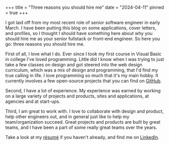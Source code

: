 +++
title = "Three reasons you should hire me"
date = "2024-04-11"
pinned = true
+++

I got laid off from my most recent role of senior software engineer in early March. I have been putting this blog on some applications, cover letters, and profiles, so I thought I should have something here about why you should hire me as your senior fullstack or front-end engineer. So here you go: three reasons you should hire me.

First of all, I love what I do. Ever since I took my first course in Visual Basic in college I've loved programming. Little did I know when I was trying to just take a few classes on design and got steered into the web design curriculum, which was a mix of design and programming, that I'd find my true calling in life. I love programming so much that it's my main hobby. It currently involves a few open-source projects that you can find on [GitHub](https://github.com/erickmerchant).

Second, I have a lot of experience. My experience was earned by working on a large variety of projects and products, sites and applications, at agencies and at start-ups.

Third, I am great to work with. I love to collaborate with design and product, help other engineers out, and in general just like to help my team/organization succeed. Great projects and products are built by great teams, and I have been a part of some really great teams over the years.

Take a look at my [résumé](https://resume.erickmerchant.com/) if you haven't already, and find me on [LinkedIn](https://www.linkedin.com/in/erick-merchant-346296117/).
